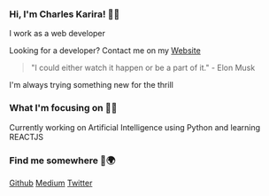 ### Hi, I'm Charles Karira! 👨‍💻

I work as a web developer 

Looking for a developer? Contact me on my [Website](https://my_world-z3rmou.vertex360.co/) 

> "I could either watch it happen or be a part of it."  - Elon Musk

I'm always trying something new for the thrill

### What I'm focusing on 🦸‍♂️

Currently working on Artificial Intelligence using Python and learning REACTJS

### Find me somewhere 🔎🌍

[Github](github.com/hackster254)
[Medium](https://medium.com/@hackster.origin)
[Twitter](https://twitter.com/c_karira)

